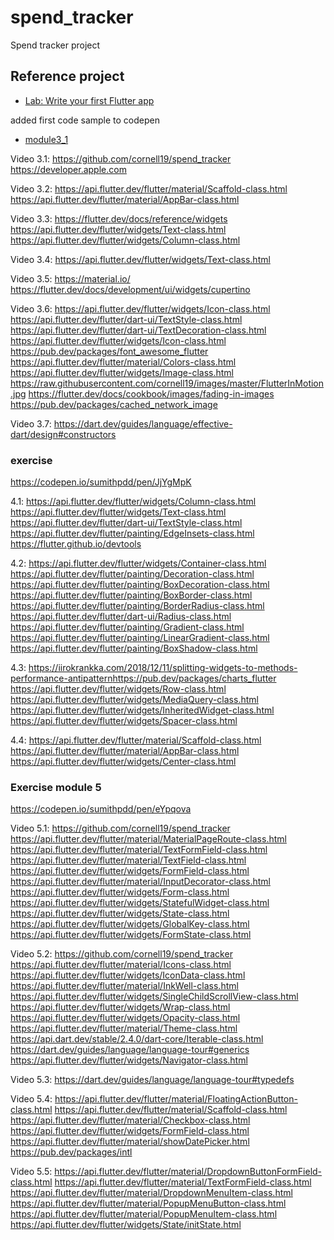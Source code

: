 # spend_tracker

Spend tracker project

## Reference project

- [Lab: Write your first Flutter app](https://github.com/cornell19/spend_tracker)

added first code sample to codepen

- [module3_1](https://codepen.io/sumithpdd/pen/RwWXNzJ)

Video 3.1:
<https://github.com/cornell19/spend_tracker>
<https://developer.apple.com>

Video 3.2:
<https://api.flutter.dev/flutter/material/Scaffold-class.html> <https://api.flutter.dev/flutter/material/AppBar-class.html>

Video 3.3:
<https://flutter.dev/docs/reference/widgets> <https://api.flutter.dev/flutter/widgets/Text-class.html> <https://api.flutter.dev/flutter/widgets/Column-class.html>

Video 3.4:
<https://api.flutter.dev/flutter/widgets/Text-class.html>

Video 3.5:
<https://material.io/> <https://flutter.dev/docs/development/ui/widgets/cupertino>

Video 3.6:
<https://api.flutter.dev/flutter/widgets/Icon-class.html> <https://api.flutter.dev/flutter/dart-ui/TextStyle-class.html> <https://api.flutter.dev/flutter/dart-ui/TextDecoration-class.html> <https://api.flutter.dev/flutter/widgets/Icon-class.html> <https://pub.dev/packages/font_awesome_flutter>
<https://api.flutter.dev/flutter/material/Colors-class.html> <https://api.flutter.dev/flutter/widgets/Image-class.html> <https://raw.githubusercontent.com/cornell19/images/master/FlutterInMotion.jpg>
<https://flutter.dev/docs/cookbook/images/fading-in-images> <https://pub.dev/packages/cached_network_image>

Video 3.7:
<https://dart.dev/guides/language/effective-dart/design#constructors>

### exercise

<https://codepen.io/sumithpdd/pen/JjYgMpK>

4.1:
<https://api.flutter.dev/flutter/widgets/Column-class.html>
<https://api.flutter.dev/flutter/widgets/Text-class.html>
<https://api.flutter.dev/flutter/dart-ui/TextStyle-class.html>
<https://api.flutter.dev/flutter/painting/EdgeInsets-class.html>
<https://flutter.github.io/devtools>

4.2:
<https://api.flutter.dev/flutter/widgets/Container-class.html>
<https://api.flutter.dev/flutter/painting/Decoration-class.html>
<https://api.flutter.dev/flutter/painting/BoxDecoration-class.html>
<https://api.flutter.dev/flutter/painting/BoxBorder-class.html>
<https://api.flutter.dev/flutter/painting/BorderRadius-class.html>
<https://api.flutter.dev/flutter/dart-ui/Radius-class.html>
<https://api.flutter.dev/flutter/painting/Gradient-class.html>
<https://api.flutter.dev/flutter/painting/LinearGradient-class.html>
<https://api.flutter.dev/flutter/painting/BoxShadow-class.html>

4.3:
<https://iirokrankka.com/2018/12/11/splitting-widgets-to-methods-performance-antipattern><https://pub.dev/packages/charts_flutter>
<https://api.flutter.dev/flutter/widgets/Row-class.html>
<https://api.flutter.dev/flutter/widgets/MediaQuery-class.html>
<https://api.flutter.dev/flutter/widgets/InheritedWidget-class.html>
<https://api.flutter.dev/flutter/widgets/Spacer-class.html>

4.4:
<https://api.flutter.dev/flutter/material/Scaffold-class.html>
<https://api.flutter.dev/flutter/material/AppBar-class.html>
<https://api.flutter.dev/flutter/widgets/Center-class.html>

### Exercise module 5

<https://codepen.io/sumithpdd/pen/eYpqova>

Video 5.1:
<https://github.com/cornell19/spend_tracker>
<https://api.flutter.dev/flutter/material/MaterialPageRoute-class.html>
<https://api.flutter.dev/flutter/material/TextFormField-class.html>
<https://api.flutter.dev/flutter/material/TextField-class.html>
<https://api.flutter.dev/flutter/widgets/FormField-class.html>
<https://api.flutter.dev/flutter/material/InputDecorator-class.html>
<https://api.flutter.dev/flutter/widgets/Form-class.html>
<https://api.flutter.dev/flutter/widgets/StatefulWidget-class.html>
<https://api.flutter.dev/flutter/widgets/State-class.html>
<https://api.flutter.dev/flutter/widgets/GlobalKey-class.html>
<https://api.flutter.dev/flutter/widgets/FormState-class.html>

Video 5.2:
<https://github.com/cornell19/spend_tracker>
<https://api.flutter.dev/flutter/material/Icons-class.html>
<https://api.flutter.dev/flutter/widgets/IconData-class.html>
<https://api.flutter.dev/flutter/material/InkWell-class.html>
<https://api.flutter.dev/flutter/widgets/SingleChildScrollView-class.html>
<https://api.flutter.dev/flutter/widgets/Wrap-class.html>
<https://api.flutter.dev/flutter/widgets/Opacity-class.html>
<https://api.flutter.dev/flutter/material/Theme-class.html>
<https://api.dart.dev/stable/2.4.0/dart-core/Iterable-class.html>
<https://dart.dev/guides/language/language-tour#generics>
<https://api.flutter.dev/flutter/widgets/Navigator-class.html>

Video 5.3:
<https://dart.dev/guides/language/language-tour#typedefs>

Video 5.4:
<https://api.flutter.dev/flutter/material/FloatingActionButton-class.html>
<https://api.flutter.dev/flutter/material/Scaffold-class.html>
<https://api.flutter.dev/flutter/material/Checkbox-class.html>
<https://api.flutter.dev/flutter/widgets/FormField-class.html> <https://api.flutter.dev/flutter/material/showDatePicker.html>
<https://pub.dev/packages/intl>

Video 5.5: <https://api.flutter.dev/flutter/material/DropdownButtonFormField-class.html>
<https://api.flutter.dev/flutter/material/TextFormField-class.html>
<https://api.flutter.dev/flutter/material/DropdownMenuItem-class.html>
<https://api.flutter.dev/flutter/material/PopupMenuButton-class.html>
<https://api.flutter.dev/flutter/material/PopupMenuItem-class.html>
<https://api.flutter.dev/flutter/widgets/State/initState.html>

